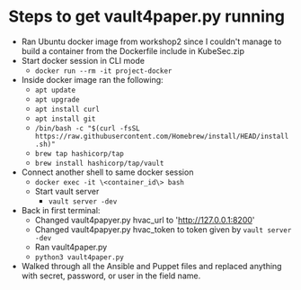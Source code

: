 
# Steps to get vault4paper.py running

  - Ran Ubuntu docker image from workshop2 since I couldn't manage to build a container from the Dockerfile include in KubeSec.zip
  - Start docker session in CLI mode
	  - `docker run --rm -it project-docker`
  - Inside docker image ran the following:
  	  - `apt update`
     - `apt upgrade`         
	  - `apt install curl`
    -  `apt install git`    	 
	  - `/bin/bash -c "$(curl -fsSL https://raw.githubusercontent.com/Homebrew/install/HEAD/install.sh)"`
	  - `brew tap hashicorp/tap`
	  - `brew install hashicorp/tap/vault`
  -  Connect another shell to same docker session
	  - `docker exec -it \<container_id\> bash`
	  - Start vault server
		  - `vault server -dev`
  - Back in first terminal:
	  - Changed  vault4papyer.py hvac_url to 'http://127.0.0.1:8200'
	  - Changed vault4papyer.py hvac_token to token given by `vault server -dev` 
	  - Ran vault4paper.py
	  - `python3 vault4paper.py`
  - Walked through all the Ansible and Puppet files and replaced anything with secret, password, or user in the field name. 

  
  
